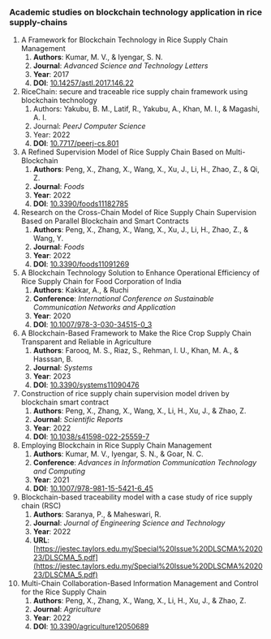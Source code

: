 ### Academic studies on blockchain technology application in rice supply-chains

1. A Framework for Blockchain Technology in Rice Supply Chain Management
    1. **Authors**: Kumar, M. V., & Iyengar, S. N.
    2. **Journal**: *Advanced Science and Technology Letters*
    3. **Year**: 2017
    4. **DOI**: [10.14257/astl.2017.146.22](https://www.researchgate.net/profile/N-Ch-Sriman-Narayana-Iyenger/publication/323259797_A_Framework_for_Blockchain_Technology_in_Rice_Supply_Chain_Management_Plantation/links/5b20c368458515270fc5a5cc/A-Framework-for-Blockchain-Technology-in-Rice-Supply-Chain-Management-Plantation.pdf)
2. RiceChain: secure and traceable rice supply chain framework using blockchain technology
    1. Authors: Yakubu, B. M., Latif, R., Yakubu, A., Khan, M. I., & Magashi, A. I.
    2. Journal: *PeerJ Computer Science*
    3. Year: 2022
    4. **DOI**: [10.7717/peerj-cs.801](https://peerj.com/articles/cs-801/)
3. A Refined Supervision Model of Rice Supply Chain Based on Multi-Blockchain
    1. **Authors**: Peng, X., Zhang, X., Wang, X., Xu, J., Li, H., Zhao, Z., & Qi, Z.
    2. **Journal**: *Foods*
    3. **Year**: 2022
    4. **DOI**: [10.3390/foods11182785](https://www.mdpi.com/2304-8158/11/18/2785)
4. Research on the Cross-Chain Model of Rice Supply Chain Supervision Based on Parallel Blockchain and Smart Contracts
    1. **Authors**: Peng, X., Zhang, X., Wang, X., Xu, J., Li, H., Zhao, Z., & Wang, Y.
    2. **Journal**: *Foods*
    3. **Year**: 2022
    4. **DOI**: [10.3390/foods11091269](https://www.mdpi.com/2304-8158/11/9/1269)
5. A Blockchain Technology Solution to Enhance Operational Efficiency of Rice Supply Chain for Food Corporation of India
    1. **Authors**: Kakkar, A., & Ruchi
    2. **Conference**: *International Conference on Sustainable Communication Networks and Application*
    3. **Year**: 2020
    4. **DOI**: [10.1007/978-3-030-34515-0_3](https://link.springer.com/chapter/10.1007/978-3-030-34515-0_3)
6. A Blockchain-Based Framework to Make the Rice Crop Supply Chain Transparent and Reliable in Agriculture
    1. **Authors**: Farooq, M. S., Riaz, S., Rehman, I. U., Khan, M. A., & Hasssan, B.
    2. **Journal**: *Systems*
    3. **Year**: 2023
    4. **DOI**: [10.3390/systems11090476](https://www.mdpi.com/2079-8954/11/9/476)
7. Construction of rice supply chain supervision model driven by blockchain smart contract
    1. **Authors**: Peng, X., Zhang, X., Wang, X., Li, H., Xu, J., & Zhao, Z.
    2. **Journal**: *Scientific Reports*
    3. **Year**: 2022
    4. **DOI**: [10.1038/s41598-022-25559-7](https://www.nature.com/articles/s41598-022-25559-7)
8. Employing Blockchain in Rice Supply Chain Management
    1. **Authors**: Kumar, M. V., Iyengar, S. N., & Goar, N. C.
    2. **Conference**: *Advances in Information Communication Technology and Computing*
    3. **Year**: 2021
    4. **DOI**: [10.1007/978-981-15-5421-6_45](https://link.springer.com/chapter/10.1007/978-981-15-5421-6_45)
9. Blockchain-based traceability model with a case study of rice supply chain (RSC)
    1. **Authors**: Saranya, P., & Maheswari, R.
    2. **Journal**: *Journal of Engineering Science and Technology*
    3. **Year**: 2022
    4. **URL**: [https://jestec.taylors.edu.my/Special%20Issue%20DLSCMA%202023/DLSCMA_5.pdf](https://jestec.taylors.edu.my/Special%20Issue%20DLSCMA%202023/DLSCMA_5.pdf)
10. Multi-Chain Collaboration-Based Information Management and Control for the Rice Supply Chain
    1. **Authors**: Peng, X., Zhang, X., Wang, X., Li, H., Xu, J., & Zhao, Z.
    2. **Journal**: *Agriculture*
    3. **Year**: 2022
    4. **DOI**: [10.3390/agriculture12050689](https://www.mdpi.com/2077-0472/12/5/689)
